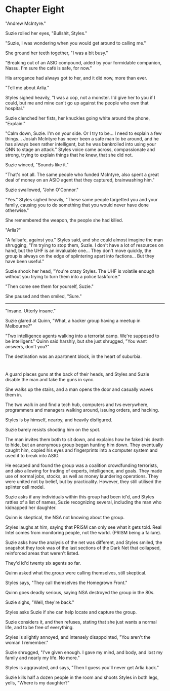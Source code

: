 # Chapter Eight

"Andrew McIntyre." 

Suzie rolled her eyes, "Bullshit, Styles." 

"Suzie, I was wondering when you would get around to calling me." 

She ground her teeth together, "I was a bit busy." 

"Breaking out of an ASIO compound, aided by your formidable companion, Nassu. I'm sure the café is safe, for now." 

His arrogance had always got to her, and it did now, more than ever. 

"Tell me about Arlia." 

Styles sighed heavily, "I was a cop, not a monster. I'd give her to you if I could, but me and mine can't go up against the people who own that hospital." 

Suzie clenched her fists, her knuckles going white around the phone, "Explain." 

"Calm down, Suzie. I'm on your side. Or I try to be... I need to explain a few things... Josiah McIntyre has never been a safe man to be around, and he has always been rather intelligent, but he was bankrolled into using your QNN to stage an attack." Styles voice came across, compassionate and strong, trying to explain things that he knew, that she did not. 

Suzie winced, "Sounds like it." 

"That's not all. The same people who funded McIntyre, also spent a great deal of money on an ASIO agent that they captured, brainwashing him." 

Suzie swallowed, "John O'Connor." 

"Yes." Styles sighed heavily, "These same people targetted you and your family, causing you to do something that you would never have done otherwise." 

She remembered the weapon, the people she had killed. 

"Arlia?" 

"A failsafe, against you." Styles said, and she could almost imagine the man shrugging, "I'm trying to stop them, Suzie. I don't have a lot of resources on hand, but the UHF is an invaluable one... They don't move quickly, the group is always on the edge of splintering apart into factions... But they have been useful." 

Suzie shook her head, "You're crazy Styles. The UHF is volatile enough without you trying to turn them into a police taskforce." 

"Then come see them for yourself, Suzie." 

She paused and then smiled, "Sure." 

*** 

"Insane. Utterly insane."

Suzie glared at Quinn, "What, a hacker group having a meetup in Melbourne?"

"Two intelligence agents walking into a terrorist camp. We're supposed to be intelligent." Quinn said harshly, but she just shrugged, "You want answers, don't you?"

The destination was an apartment block, in the heart of suburbia.

#

A guard places guns at the back of their heads, and Styles and Suzie disable the man and take the guns in sync. 

She walks up the stairs, and a man opens the door and casually waves them in. 

The two walk in and find a tech hub, computers and tvs everywhere, programmers and managers walking around, issuing orders, and hacking. 

Styles is by himself, nearby, and heavily disfigured. 

Suzie barely resists shooting him on the spot. 

The man invites them both to sit down, and explains how he faked his death to hide, but an anonymous group began hunting him down. They eventually caught him, copied his eyes and fingerprints into a computer system and used it to break into ASIO. 

He escaped and found the group was a coalition crowdfunding terrorists, and also allowing for trading of experts, intelligence, and goals. They made use of normal jobs, stocks, as well as money laundering operations. They were united not by belief, but by practicality. However, they still utilised the splinter cell model. 

Suzie asks if any individuals within this group had been id'd, and Styles rattles of a list of names, Suzie recognizing several, including the man who kidnapped her daughter. 

Quinn is skeptical, the NSA not knowing about the group. 

Styles laughs at him, saying that PRISM can only see what it gets told. Real Intel comes from monitoring people, not the world. (PRISM being a failure). 

Suzie asks how the analysis of the net was different, and Styles smiled, the snapshot they took was of the last sections of the Dark Net that collapsed, reinforced areas that weren't listed. 

They'd id'd twenty six agents so far. 

Quinn asked what the.group were calling themselves, still skeptical. 

Styles says, "They call themselves the Homegrown Front." 

Quinn goes deadly serious, saying NSA destroyed the group in the 80s. 

Suzie sighs, "Well, they're back." 

Styles asks Suzie if she can help locate and capture the group. 

Suzie considers it, and then refuses, stating that she just wants a normal life, and to be free of everything. 

Styles is slightly annoyed, and intensely disappointed, "You aren't the woman I remember." 

Suzie shrugged, "I've given enough. I gave my mind, and body, and lost my family and nearly my life. No more." 

Styles is aggravated, and says, "Then I guess you'll never get Arlia back." 

Suzie kills half a dozen people in the room and shoots Styles in both legs, yells, "Where is my daughter?" 

 
